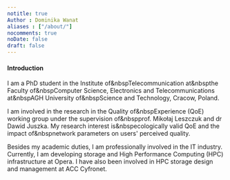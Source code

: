 ```yaml
---
notitle: true
Author : Dominika Wanat
aliases : ["/about/"]
nocomments: true
noDate: false
draft: false
---
```


#### Introduction  

I am a PhD student in the Institute of&nbspTelecommunication at&nbspthe Faculty of&nbspComputer Science, Electronics and Telecommunications at&nbspAGH University of&nbspScience and Technology, Cracow, Poland. 

I am involved in the research in the Quality of&nbspExperience (QoE) working group under the supervision of&nbspprof. Mikołaj Leszczuk and dr Dawid Juszka. 
My research interest is&nbspecologically valid QoE and the impact of&nbspnetwork parameters on users' perceived quality. 
    
Besides my academic duties, I am professionally involved in the IT industry.
Currently, I am developing storage and High Performance Computing (HPC) infrastructure at Opera. I have also been involved in HPC storage design and management at ACC Cyfronet.
